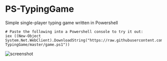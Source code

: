 # PS-TypingGame
Simple single-player typing game written in Powershell
  
    # Paste the following into a Powershell console to try it out:
    iex ((New-Object System.Net.WebClient).DownloadString("https://raw.githubusercontent.com/treestobirds/PS-TypingGame/master/game.ps1"))
    
![screenshot](https://i.imgur.com/cDaTUTy.png)
